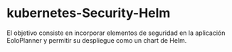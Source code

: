 # kubernetes-Security-Helm
El objetivo consiste en incorporar elementos de seguridad en la aplicación EoloPlanner y permitir su despliegue como un chart de Helm.
